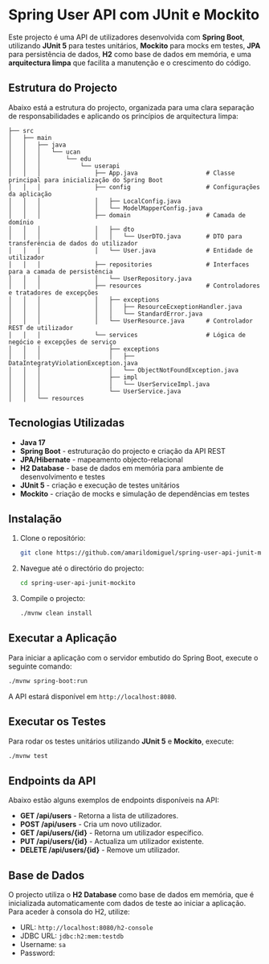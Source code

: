 
# Spring User API com JUnit e Mockito

Este projecto é uma API de utilizadores desenvolvida com **Spring Boot**, utilizando **JUnit 5** para testes unitários, **Mockito** para mocks em testes, **JPA** para persistência de dados, **H2** como base de dados em memória, e uma **arquitectura limpa** que facilita a manutenção e o crescimento do código.

## Estrutura do Projecto

Abaixo está a estrutura do projecto, organizada para uma clara separação de responsabilidades e aplicando os princípios de arquitectura limpa:

```
├── src
│   ├── main
│   │   ├── java
│   │   │   └── ucan
│   │   │       └── edu
│   │   │           └── userapi
│   │   │               ├── App.java                   # Classe principal para inicialização do Spring Boot
│   │   │               ├── config                     # Configurações da aplicação
│   │   │               │   ├── LocalConfig.java
│   │   │               │   └── ModelMapperConfig.java
│   │   │               ├── domain                     # Camada de domínio
│   │   │               │   ├── dto
│   │   │               │   │   └── UserDTO.java       # DTO para transferência de dados do utilizador
│   │   │               │   └── User.java              # Entidade de utilizador
│   │   │               ├── repositories               # Interfaces para a camada de persistência
│   │   │               │   └── UserRepository.java
│   │   │               ├── resources                  # Controladores e tratadores de excepções
│   │   │               │   ├── exceptions
│   │   │               │   │   ├── ResourceEcxeptionHandler.java
│   │   │               │   │   └── StandardError.java
│   │   │               │   └── UserResource.java      # Controlador REST de utilizador
│   │   │               └── services                   # Lógica de negócio e excepções de serviço
│   │   │                   ├── exceptions
│   │   │                   │   ├── DataIntegratyViolationException.java
│   │   │                   │   └── ObjectNotFoundException.java
│   │   │                   ├── impl
│   │   │                   │   └── UserServiceImpl.java
│   │   │                   └── UserService.java
│   │   └── resources
```

## Tecnologias Utilizadas

- **Java 17**
- **Spring Boot** - estruturação do projecto e criação da API REST
- **JPA/Hibernate** - mapeamento objecto-relacional
- **H2 Database** - base de dados em memória para ambiente de desenvolvimento e testes
- **JUnit 5** - criação e execução de testes unitários
- **Mockito** - criação de mocks e simulação de dependências em testes

## Instalação

1. Clone o repositório:
   ```bash
   git clone https://github.com/amarildomiguel/spring-user-api-junit-mockito.git
   ```
2. Navegue até o directório do projecto:
   ```bash
   cd spring-user-api-junit-mockito
   ```
3. Compile o projecto:
   ```bash
   ./mvnw clean install
   ```

## Executar a Aplicação

Para iniciar a aplicação com o servidor embutido do Spring Boot, execute o seguinte comando:

```bash
./mvnw spring-boot:run
```

A API estará disponível em `http://localhost:8080`.

## Executar os Testes

Para rodar os testes unitários utilizando **JUnit 5** e **Mockito**, execute:

```bash
./mvnw test
```

## Endpoints da API

Abaixo estão alguns exemplos de endpoints disponíveis na API:

- **GET /api/users** - Retorna a lista de utilizadores.
- **POST /api/users** - Cria um novo utilizador.
- **GET /api/users/{id}** - Retorna um utilizador específico.
- **PUT /api/users/{id}** - Actualiza um utilizador existente.
- **DELETE /api/users/{id}** - Remove um utilizador.

## Base de Dados

O projecto utiliza o **H2 Database** como base de dados em memória, que é inicializada automaticamente com dados de teste ao iniciar a aplicação. Para aceder à consola do H2, utilize:

- URL: `http://localhost:8080/h2-console`
- JDBC URL: `jdbc:h2:mem:testdb`
- Username: `sa`
- Password: 
